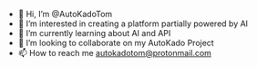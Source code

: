 - 👋 Hi, I’m @AutoKadoTom
- 👀 I’m interested in creating a platform partially powered by AI
- 🌱 I’m currently learning about AI and API
- 💞️ I’m looking to collaborate on my AutoKado Project
- 📫 How to reach me autokadotom@protonmail.com

<!---
AutoKadoTom/AutoKadoTom is a ✨ special ✨ repository because its `README.md` (this file) appears on your GitHub profile.
You can click the Preview link to take a look at your changes.
--->
